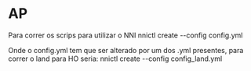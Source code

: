 # AP
Para correr os scrips para utilizar o NNI
    nnictl create --config config.yml

Onde o config.yml tem que ser alterado por um dos .yml presentes, para correr o land para HO seria:
    nnictl create --config config_land.yml
